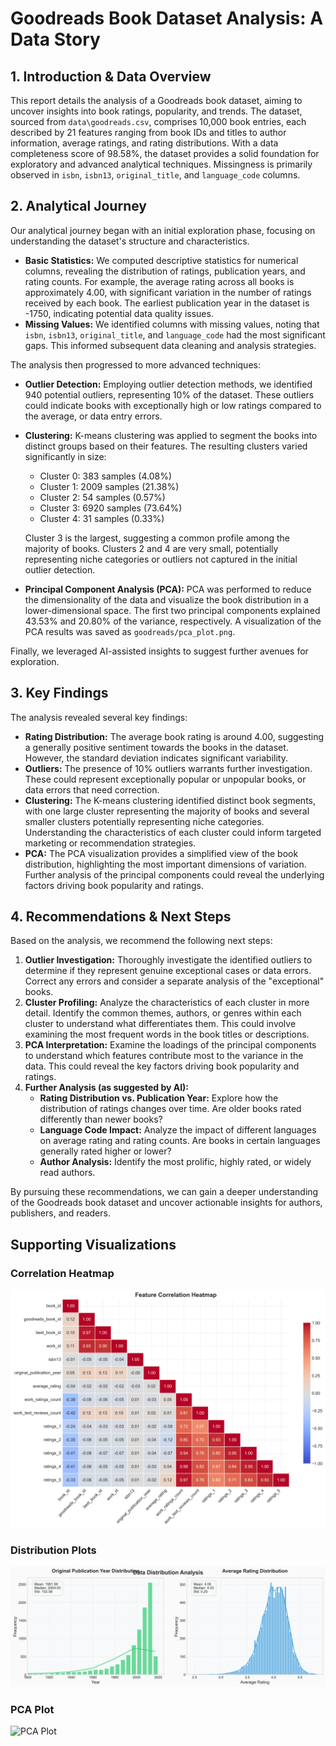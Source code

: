 # Goodreads Book Dataset Analysis: A Data Story

## 1. Introduction & Data Overview

This report details the analysis of a Goodreads book dataset, aiming to uncover insights into book ratings, popularity, and trends. The dataset, sourced from `data\goodreads.csv`, comprises 10,000 book entries, each described by 21 features ranging from book IDs and titles to author information, average ratings, and rating distributions. With a data completeness score of 98.58%, the dataset provides a solid foundation for exploratory and advanced analytical techniques.  Missingness is primarily observed in `isbn`, `isbn13`, `original_title`, and `language_code` columns.

## 2. Analytical Journey

Our analytical journey began with an initial exploration phase, focusing on understanding the dataset's structure and characteristics.

*   **Basic Statistics:** We computed descriptive statistics for numerical columns, revealing the distribution of ratings, publication years, and rating counts.  For example, the average rating across all books is approximately 4.00, with significant variation in the number of ratings received by each book. The earliest publication year in the dataset is -1750, indicating potential data quality issues.
*   **Missing Values:** We identified columns with missing values, noting that `isbn`, `isbn13`, `original_title`, and `language_code` had the most significant gaps. This informed subsequent data cleaning and analysis strategies.

The analysis then progressed to more advanced techniques:

*   **Outlier Detection:** Employing outlier detection methods, we identified 940 potential outliers, representing 10% of the dataset. These outliers could indicate books with exceptionally high or low ratings compared to the average, or data entry errors.
*   **Clustering:** K-means clustering was applied to segment the books into distinct groups based on their features.  The resulting clusters varied significantly in size:
    *   Cluster 0: 383 samples (4.08%)
    *   Cluster 1: 2009 samples (21.38%)
    *   Cluster 2: 54 samples (0.57%)
    *   Cluster 3: 6920 samples (73.64%)
    *   Cluster 4: 31 samples (0.33%)

    Cluster 3 is the largest, suggesting a common profile among the majority of books.  Clusters 2 and 4 are very small, potentially representing niche categories or outliers not captured in the initial outlier detection.
*   **Principal Component Analysis (PCA):** PCA was performed to reduce the dimensionality of the data and visualize the book distribution in a lower-dimensional space. The first two principal components explained 43.53% and 20.80% of the variance, respectively.  A visualization of the PCA results was saved as `goodreads/pca_plot.png`.

Finally, we leveraged AI-assisted insights to suggest further avenues for exploration.

## 3. Key Findings

The analysis revealed several key findings:

*   **Rating Distribution:** The average book rating is around 4.00, suggesting a generally positive sentiment towards the books in the dataset. However, the standard deviation indicates significant variability.
*   **Outliers:** The presence of 10% outliers warrants further investigation. These could represent exceptionally popular or unpopular books, or data errors that need correction.
*   **Clustering:** The K-means clustering identified distinct book segments, with one large cluster representing the majority of books and several smaller clusters potentially representing niche categories. Understanding the characteristics of each cluster could inform targeted marketing or recommendation strategies.
*   **PCA:** The PCA visualization provides a simplified view of the book distribution, highlighting the most important dimensions of variation.  Further analysis of the principal components could reveal the underlying factors driving book popularity and ratings.

## 4. Recommendations & Next Steps

Based on the analysis, we recommend the following next steps:

1.  **Outlier Investigation:**  Thoroughly investigate the identified outliers to determine if they represent genuine exceptional cases or data errors. Correct any errors and consider a separate analysis of the "exceptional" books.
2.  **Cluster Profiling:**  Analyze the characteristics of each cluster in more detail. Identify the common themes, authors, or genres within each cluster to understand what differentiates them. This could involve examining the most frequent words in the book titles or descriptions.
3.  **PCA Interpretation:**  Examine the loadings of the principal components to understand which features contribute most to the variance in the data. This could reveal the key factors driving book popularity and ratings.
4.  **Further Analysis (as suggested by AI):**
    *   **Rating Distribution vs. Publication Year:** Explore how the distribution of ratings changes over time. Are older books rated differently than newer books?
    *   **Language Code Impact:** Analyze the impact of different languages on average rating and rating counts. Are books in certain languages generally rated higher or lower?
    *   **Author Analysis:** Identify the most prolific, highly rated, or widely read authors.

By pursuing these recommendations, we can gain a deeper understanding of the Goodreads book dataset and uncover actionable insights for authors, publishers, and readers.

## Supporting Visualizations

### Correlation Heatmap
![Correlation Heatmap](correlation_heatmap.png)

### Distribution Plots
![Distribution Plots](distribution_plots.png)

### PCA Plot
![PCA Plot](pca_plot.png)

